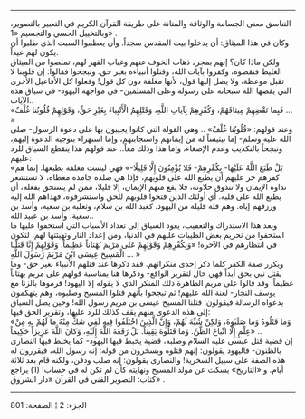 ------------------------------------------------------------------------

التناسق معنى الجسامة والوثاقة والمتانة على طريقة القرآن الكريم في
التعبير بالتصوير، وبالتخييل الحسي والتجسيم «1» .  
وكان في هذا الميثاق: أن يدخلوا بيت المقدس سجداً. وأن يعظموا السبت الذي
طلبوا أن يكون لهم عيداً.  
ولكن ماذا كان؟ إنهم بمجرد ذهاب الخوف عنهم وغياب القهر لهم، تملصوا من
الميثاق الغليظ فنقضوه، وكفروا بآيات الله، وقتلوا أنبياءه بغير حق.
وتبجحوا فقالوا: إن قلوبنا لا تقبل موعظة، ولا يصل إليها قول، لأنها مغلفة
دون كل قول! وفعلوا كل الأفاعيل الأخرى التي يقصها الله سبحانه على رسوله
وعلى المسلمين- في مواجهة اليهود- في سياق هذه الآيات..  
«فَبِما نَقْضِهِمْ مِيثاقَهُمْ، وَكُفْرِهِمْ بِآياتِ اللَّهِ، وَقَتْلِهِمُ الْأَنْبِياءَ بِغَيْرِ حَقٍّ، وَقَوْلِهِمْ
قُلُوبُنا غُلْفٌ ... »  
وعند قولهم: «قُلُوبُنا غُلْفٌ» .. وهي القولة التي كانوا يجيبون بها على دعوة
الرسول- صلى الله عليه وسلم- إما تيئيساً له من إيمانهم واستجابتهم، وإما
استهزاء بتوجيه الدعوة إليهم، وتبجحاً بالتكذيب وعدم الإصغاء، وإما هذا وذلك
معاً.. عند قولهم هذا ينقطع السياق للرد عليهم:  
«بَلْ طَبَعَ اللَّهُ عَلَيْها- بِكُفْرِهِمْ- فَلا يُؤْمِنُونَ إِلَّا قَلِيلًا-» فهي ليست مغلفة
بطبعها. إنما هم كفرهم جر عليهم أن يطبع الله على قلوبهم، فإذا هي صلدة
جامدة مغطاة، لا تستشعر نداوة الإيمان ولا تتذوق حلاوته، فلا يقع منهم
الإيمان، إلا قليلا، ممن لم يستحق بفعله، أن يطبع الله على قلبه. أي أولئك
الذين فتحوا قلوبهم للحق واستشرفوه، فهداهم الله إليه ورزقهم إياه. وهم قلة
قليلة من اليهود. كعبد الله بن سلام، وثعلبة بن سعية، وأسد بن سعية، وأسد
بن عبيد الله..  
وبعد هذا الاستدراك والتعقيب، يعود السياق إلى تعداد الأسباب التي استحقوا
عليها ما استحقوا من تحريم بعض الطيبات عليهم في الدنيا، ومن إعداد النار
وتهيئتها لهم، لتكون في انتظارهم في الآخرة! «وَبِكُفْرِهِمْ وَقَوْلِهِمْ عَلى مَرْيَمَ
بُهْتاناً عَظِيماً. وَقَوْلِهِمْ إِنَّا قَتَلْنَا الْمَسِيحَ عِيسَى ابْنَ مَرْيَمَ رَسُولَ اللَّهِ ... »  
ويكرر صفة الكفر كلما ذكر إحدى منكراتهم. فقد ذكرها عند قتلهم الأنبياء
بغير حق- وما يقتل نبي بحق أبداً فهي حال لتقرير الواقع- وذكرها هنا بمناسبة
قولهم على مريم بهتاناً عظيماً. وقد قالوا على مريم الطاهرة ذلك المنكر الذي
لا يقوله إلا اليهود! فرموها بالزنا مع يوسف النجار- لعنة الله عليهم! ثم
تبجحوا بأنهم قتلوا المسيح وصلبوه، وهم يتهكمون بدعواه الرسالة فيقولون:
قتلنا المسيح عيسى بن مريم رسول الله! وحين يصل السياق إلى هذه الدعوى منهم
يقف كذلك للرد عليها، وتقرير الحق فيها:  
«وَما قَتَلُوهُ وَما صَلَبُوهُ، وَلكِنْ شُبِّهَ لَهُمْ، وَإِنَّ الَّذِينَ اخْتَلَفُوا فِيهِ لَفِي شَكٍّ مِنْهُ ما
لَهُمْ بِهِ مِنْ عِلْمٍ إِلَّا اتِّباعَ الظَّنِّ. وَما قَتَلُوهُ يَقِيناً. بَلْ رَفَعَهُ اللَّهُ إِلَيْهِ، وَكانَ
اللَّهُ عَزِيزاً حَكِيماً» ..  
إن قضية قتل عيسى عليه السلام وصلبه، قضية يخبط فيها اليهود- كما يخبط فيها
النصارى بالظنون- فاليهود يقولون: إنهم قتلوه ويسخرون من قوله: إنه رسول
الله، فيقررون له هذه الصفة على سبيل السخرية! والنصارى يقولون: إنه صلب
ودفن، ولكنه قام بعد ثلاثة أيام. و «التاريخ» يسكت عن مولد المسيح ونهايته
كأن لم تكن له في حساب\! (1) يراجع كتاب: التصوير الفني في القرآن «دار
الشروق» .

------------------------------------------------------------------------

الجزء: 2 ¦ الصفحة: 801
